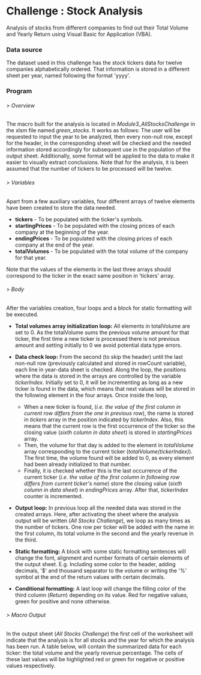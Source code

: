 # Challenge : Stock Analysis

Analysis of stocks from different companies to find out their Total Volume and Yearly Return using Visual Basic for Application (VBA). 

### Data source
The dataset used in this challenge has the stock tickers data for twelve companies alphabetically ordered. That information is stored in a different sheet per year, named following the format 'yyyy'.

### Program
######  > Overview
The macro built for the analysis is located in _Module3_AllStocksChallenge_ in the xlsm file named _green_stocks_. It works as follows:
The user will be requested to input the year to be analyzed, then every non-null row, except for the header, in the corresponding sheet will be checked and the needed information stored accordingly for subsequent use in the population of the output sheet.
Additionally, some format will be applied to the data to make it easier to visually extract conclusions.
Note that for the analysis, it is been assumed that the number of tickers to be processed will be twelve.

######  > Variables
Apart from a few auxiliary variables, four different arrays of twelve elements have been created to store the data needed.
* **tickers** - To be populated with the ticker's symbols.
* **startingPrices** - To be populated with the closing prices of each company at the beginning of the year. 
* **endingPrices** - To be populated with the closing prices of each company at the end of the year.
* **totalVolumes** - To be populated with the total volume of the company for that year.
  
Note that the values of the elements in the last three arrays should correspond to the ticker in the exact same position in 'tickers' array.

###### > Body
After the variables creation, four loops and a block for static formatting will be executed.
* **Total volumes array initialization loop:**
  All elements in totalVolume are set to 0. As the totalVolume sums the previous volume amount for that ticker, the first time a new ticker is processed there is not previous amount and setting initially to 0 we avoid potential data type errors.  
* **Data check loop:** 
  From the second (to skip the header) until the last non-null row (previously calculated and stored in rowCount variable), each line in year-data sheet is checked.
  Along the loop, the positions where the data is stored in the arrays are controlled by the variable _tickerIndex_. Initially set to 0, it will be incrementing as long as a new ticker is found in the data, which means that next values will be stored in the following element in the four arrays.
  Once inside the loop,
  - When a new ticker is found, (_i.e. the value of the first column in current row differs from the one in previous row_), the name is stored in _tickers_ array in the position indicated by _tickerIndex_. Also, this means that the current row is the first occurrence of the ticker so the closing value (_sixth column in data sheet_) is stored in _startingPrices_ array.
  - Then, the volume for that day is added to the element in _totalVolume_ array corresponding to the current ticker (_totalVolume(tickerIndex)_). The first time, the volume found will be added to 0, as every element had been already initialized to that number.
  - Finally, it is checked whether this is the last occurrence of the current ticker (_i.e. the value of the first column in following row differs from current ticker's name_) store the closing value (_sixth column in data sheet_) in _endingPrices_ array. After that, _tickerIndex_ counter is incremented.


  
* **Output loop:**
  In previous loop all the needed data was stored in the created arrays.
  Here, after activating the sheet where the analysis output will be written (_All Stocks Challenge_), we loop as many times as the number of tickers. One row per ticker will be added with the name in the first column, its total volume in the second and the yearly revenue in the third. 

* **Static formatting:**
  A block with some static formatting sentences will change the font, alignment and number formats of certain elements of the output sheet. E.g. Including some color to the header, adding decimals, '$' and thousand separator to the volume or writing the '%' symbol at the end of the return values with certain decimals.

* **Conditional formatting:**
  A last loop will change the filling color of the third column (_Return_) depending on its value. Red for negative values, green for positive and none otherwise.

###### > Macro Output
In the output sheet (_All Stocks Challenge_) the first cell of the worksheet will indicate that the analysis is for all stocks and the year for which the analysis has been run. 
A table below, will contain the summarized data for each ticker: the total volume and the yearly revenue percentage. The cells of these last values will be highlighted red or green for negative or positive values respectively.